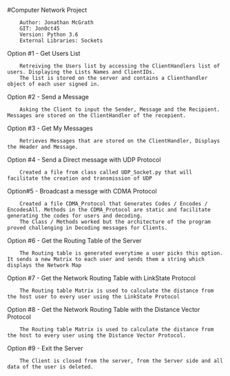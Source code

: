 

#Computer Network Project
        
        Author: Jonathan McGrath
        GIT: JonOct45
        Version: Python 3.6
        External Libraries: Sockets



Option #1 - Get Users List

        Retreiving the Users list by accessing the ClientHandlers list of users. Displaying the Lists Names and ClientIDs.
        The list is stored on the server and contains a Clienthandler object of each user signed in. 


Option #2 - Send a Message

        Asking the Client to input the Sender, Message and the Recipient. Messages are stored on the ClientHandler of the recepient.
        
Option #3 - Get My Messages

        Retrieves Messages that are stored on the ClientHandler, Displays the Header and Message.

Option #4 - Send a Direct message with UDP Protocol

        Created a file from class called UDP_Socket.py that will facilitate the creation and transmission of UDP

Option#5 - Broadcast a messge with CDMA Protocol

        Created a file CDMA_Protocol that Generates Codes / Encodes / EncodesAll. Methods in the CDMA_Protocol are static and facilitate generating the codes for users and decoding. 
        The Class / Methods worked but the architecture of the program proved challenging in Decoding messages for Clients. 


Option #6 - Get the Routing Table of the Server

        The Routing table is generated everytime a user picks this option. It sends a new Matrix to each user and sends them a string which displays the Network Map


Option #7 - Get the Network Routing Table with LinkState Protocol

        The Routing table Matrix is used to calculate the distance from the host user to every user using the LinkState Protocol


Option #8 - Get the Network Routing Table with the Distance Vector Protocol

        The Routing table Matrix is used to calculate the distance from the host to every user using the Distance Vector Protocol. 

Option #9 - Exit the Server

        The Client is closed from the server, from the Server side and all data of the user is deleted. 














